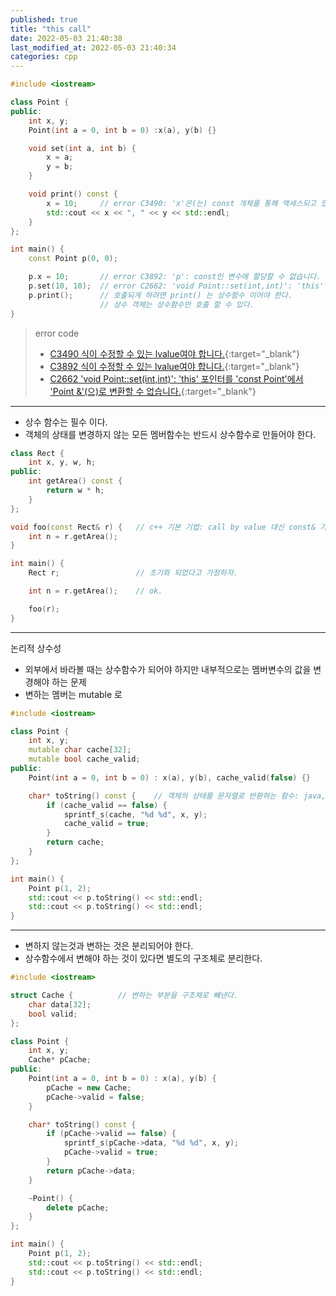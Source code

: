 ```yaml
---
published: true
title: "this call"
date: 2022-05-03 21:40:38
last_modified_at: 2022-05-03 21:40:34
categories: cpp
---
```

```cpp
#include <iostream>

class Point {
public:
    int x, y;
    Point(int a = 0, int b = 0) :x(a), y(b) {}

    void set(int a, int b) {
        x = a;
        y = b;
    }

    void print() const {
        x = 10;     // error C3490: 'x'은(는) const 개체를 통해 액세스되고 있으므로 수정할 수 없습니다.
        std::cout << x << ", " << y << std::endl;
    }
};

int main() {
    const Point p(0, 0);

    p.x = 10;       // error C3892: 'p': const인 변수에 할당할 수 없습니다.
    p.set(10, 10);  // error C2662: 'void Point::set(int,int)': 'this' 포인터를 'const Point'에서 'Point &'(으)로 변환할 수 없습니다.
    p.print();      // 호출되게 하려면 print() 는 상수함수 이어야 한다.
                    // 상수 객체는 상수함수만 호출 할 수 있다.
}
```
>error code
>- [C3490 식이 수정할 수 있는 lvalue여야 합니다.](https://docs.microsoft.com/ko-kr/cpp/error-messages/compiler-errors-2/compiler-error-c3490){:target="_blank"}
>- [C3892 식이 수정할 수 있는 lvalue여야 합니다.](https://docs.microsoft.com/ko-kr/cpp/error-messages/compiler-errors-2/compiler-error-c3892){:target="_blank"}
>- [C2662 'void Point::set(int,int)': 'this' 포인터를 'const Point'에서 'Point &'(으)로 변환할 수 없습니다.](https://docs.microsoft.com/ko-kr/cpp/error-messages/compiler-errors-2/compiler-error-c2662){:target="_blank"}
---
 - 상수 함수는 필수 이다.
 - 객체의 상태를 변경하지 않는 모든 멤버함수는 반드시 상수함수로 만들어야 한다.
```cpp
class Rect {
	int x, y, w, h;
public:
	int getArea() const {
		return w * h;
	}
};

void foo(const Rect& r) {	// c++ 기본 기법: call by value 대신 const& 가 좋다.
	int n = r.getArea();
}

int main() {
	Rect r;					// 초기화 되었다고 가정하자.

	int n = r.getArea();	// ok.

	foo(r);
}
```
---
논리적 상수성
 - 외부에서 바라볼 때는 상수함수가 되어야 하지만 내부적으로는 멤버변수의 값을 변경해야 하는 문제
 - 변하는 멤버는 mutable 로
```cpp
#include <iostream>

class Point {
	int x, y;
	mutable char cache[32];
	mutable bool cache_valid;
public:
	Point(int a = 0, int b = 0) : x(a), y(b), cache_valid(false) {}

	char* toString() const {	// 객체의 상태를 문자열로 반환하는 함수: java, c# 에 있는 개념
		if (cache_valid == false) {
			sprintf_s(cache, "%d %d", x, y);
			cache_valid = true;
		}
		return cache;
	}
};

int main() {
	Point p(1, 2);
	std::cout << p.toString() << std::endl;
	std::cout << p.toString() << std::endl;
}
```
---
- 변하지 않는것과 변하는 것은 분리되어야 한다.
- 상수함수에서 변해야 하는 것이 있다면 별도의 구조체로 분리한다.
```cpp
#include <iostream>

struct Cache {          // 변하는 부분을 구조체로 빼낸다.
	char data[32];
	bool valid;
};

class Point {
	int x, y;
	Cache* pCache;
public:
	Point(int a = 0, int b = 0) : x(a), y(b) {
		pCache = new Cache;
		pCache->valid = false;
	}

	char* toString() const {
		if (pCache->valid == false) {
			sprintf_s(pCache->data, "%d %d", x, y);
			pCache->valid = true;
		}
		return pCache->data;
	}

	~Point() {
		delete pCache;
	}
};

int main() {
	Point p(1, 2);
	std::cout << p.toString() << std::endl;
	std::cout << p.toString() << std::endl;
}
```
